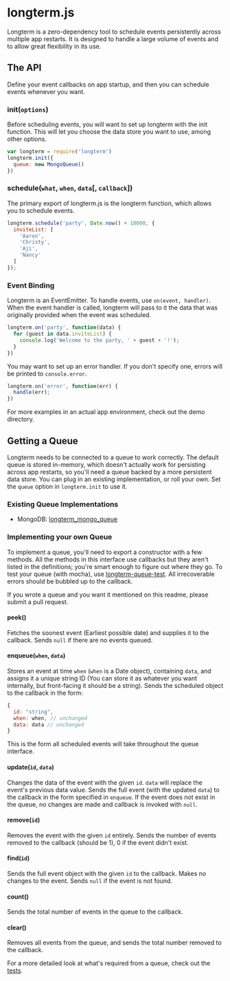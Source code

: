 # longterm.js
Longterm is a zero-dependency tool to schedule events persistently across multiple app restarts.
It is designed to handle a large volume of events and to allow great flexibility in its use.

## The API
Define your event callbacks on app startup, and then you can schedule events whenever you want.

### init(`options`)
Before scheduling events, you will want to set up longterm with the init function.
This will let you choose the data store you want to use, among other options.

```js
var longterm = require('longterm')
longterm.init({
  queue: new MongoQueue()
})
```

### schedule(`what`, `when`, `data`[, `callback`])
The primary export of longterm.js is the longterm function, which allows you to schedule events.

```js
longterm.schedule('party', Date.now() + 10000, {
  inviteList: [
    'Aaron',
    'Christy',
    'Aji',
    'Nancy'
  ]
});
```

### Event Binding
Longterm is an EventEmitter. To handle events, use `on(event, handler)`.
When the event handler is called, longterm will pass to it the data that was originally provided when the event was scheduled.

```js
longterm.on('party', function(data) {
  for (guest in data.inviteList) {
    console.log('Welcome to the party, ' + guest + '!');
  }
})
```

You may want to set up an error handler. If you don't specify one, errors will be printed to `console.error`.

```js
longterm.on('error', function(err) {
  handle(err);
})
```

For more examples in an actual app environment, check out the demo directory.

## Getting a Queue
Longterm needs to be connected to a queue to work correctly.
The default queue is stored in-memory, which doesn't actually work for persisting across app restarts,
so you'll need a queue backed by a more persistent data store.
You can plug in an existing implementation, or roll your own.
Set the `queue` option in `longterm.init` to use it.

### Existing Queue Implementations
- MongoDB: [longterm_mongo_queue](https://www.npmjs.com/package/longterm_mongo_queue)

### Implementing your own Queue
To implement a queue, you'll need to export a constructor with a few methods.
All the methods in this interface use callbacks but they aren't listed in the definitions; you're smart enough to figure out where they go.
To test your queue (with mocha), use [longterm-queue-test](https://www.npmjs.com/package/longterm-queue-test).
All irrecoverable errors should be bubbled up to the callback.

If you wrote a queue and you want it mentioned on this readme, please submit a pull request.

#### peek()
Fetches the soonest event (Earliest possible date) and supplies it to the callback. Sends `null` if there are no events queued.

#### enqueue(`when`, `data`)
Stores an event at time `when` (`when` is a Date object), containing `data`, and assigns it a unique string ID (You can store it as whatever you want internally, but front-facing it should be a string). Sends the scheduled object to the callback in the form:
```js
{
  id: "string",
  when: when, // unchanged
  data: data // unchanged
}
```
This is the form all scheduled events will take throughout the queue interface.

#### update(`id`, `data`)
Changes the data of the event with the given `id`. `data` will replace the event's previous data value. Sends the full event (with the updated `data`) to the callback in the form specified in `enqueue`. If the event does not exist in the queue, no changes are made and callback is invoked with `null`.

#### remove(`id`)
Removes the event with the given `id` entirely. Sends the number of events removed to the callback (should be 1), 0 if the event didn't exist.

#### find(`id`)
Sends the full event object with the given `id` to the callback. Makes no changes to the event. Sends `null` if the event is not found.

#### count()
Sends the total number of events in the queue to the callback.

#### clear()
Removes all events from the queue, and sends the total number removed to the callback.

For a more detailed look at what's required from a queue, check out the [tests](https://github.com/ChemicalRocketeer/longterm_queue_test/blob/master/tests.js).
